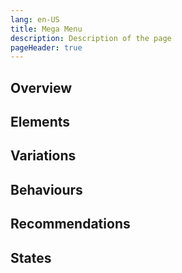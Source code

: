 ```yaml
---
lang: en-US
title: Mega Menu
description: Description of the page
pageHeader: true
---
```


## Overview

## Elements

## Variations

## Behaviours

## Recommendations

## States